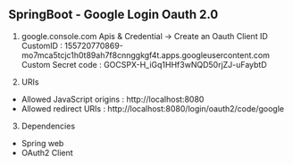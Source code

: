 ## SpringBoot - Google Login Oauth 2.0
1. google.console.com
   Apis & Credential -> Create an Oauth Client ID
   CustomID : 155720770869-mo7mca5tcjc1h0t89ah7f8cnnggkgf4t.apps.googleusercontent.com
   Custom Secret code : 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

2. URIs
- Allowed JavaScript origins : http://localhost:8080
- Allowed redirect URIs : http://localhost:8080/login/oauth2/code/google

3. Dependencies
- Spring web
- OAuth2 Client